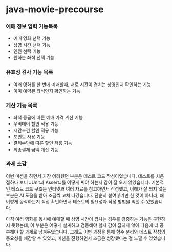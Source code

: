 # java-movie-precourse


### 예매 정보 입력 기능목록
- 예매 영화 선택 기능
- 상영 시간 선택 기능
- 인원 선택 기능
- 원하는 좌석 선택 기능

### 유효성 검사 기능 목록
- 여러 영화를 한 번에 예매할때, 서로 시간이 겹치는 상영인지 확인하는 기능
- 이미 예약된 좌석인지 확인하는 기능

### 계산 기능 목록
- 좌석 등급에 따른 예매 가격 계산 기능
- 무비데이 할인 적용 기능
- 시간조건 할인 적용 기능
- 포인트 사용 기능
- 결제수단에 따른 할인 적용 기능
- 최종결제 금액 계산 기능

### 과제 소감
이번 미션을 하면서 가장 어려웠던 부분은 테스트 코드 작성이었습니다.
테스트를 처음 접하다 보니 JUnit과 AssertJ를 어떻게 써야 하는지 감이 잘 오지 않았습니다.
기본적인 테스트 코드 구조는 인터넷과 여러 자료를 참고하면서 작성했고, 이해가 잘 되지 않는 부분은 AI 도움을 받아 조금씩 고쳐 나갔습니다.
단순히 붙여넣기만 한 것이 아니라, 왜 이렇게 동작하는지 직접 확인하면서 테스트의 필요성과 작성 방법을 익힐 수 있었습니다.

아직 여러 영화를 동시에 예매할 때 상영 시간이 겹치는 경우를 검증하는 기능은 구현하지 못했는데, 이 부분은 어떻게 설계하고 검증해야 할지 감이 잡히지 않아 다음에 더 공부해야 할 과제로 남겨두었습니다.
그래도 이번 과정을 통해 함수 분리와 테스트 작성의 중요성을 체감할 수 있었고, 미션을 진행하면서 조금은 성장했다는 걸 느낄 수 있었습니다.